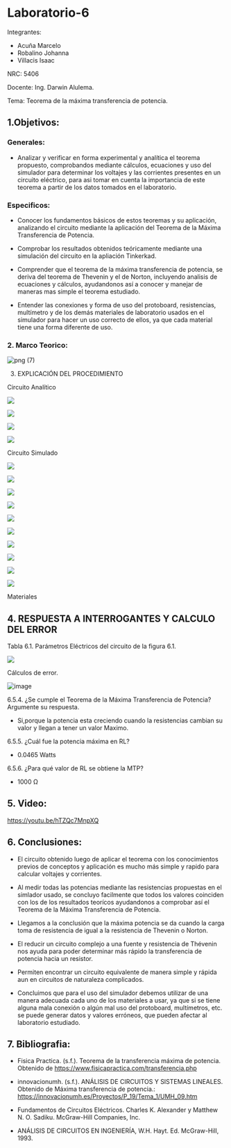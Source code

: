# Laboratorio-6

Integrantes:

* Acuña Marcelo
* Robalino Johanna
* Villacis Isaac 

NRC: 5406

Docente: Ing. Darwin Alulema.

Tema: Teorema de la máxima transferencia de potencia.

## 1.Objetivos: 

### Generales:

* Analizar y verificar en forma experimental y analítica el teorema propuesto, comprobandos mediante cálculos, ecuaciones y uso del simulador para determinar los voltajes y las corrientes presentes en un circuito eléctrico, para asi tomar en cuenta la importancia de este teorema a partir de los datos tomados en el laboratorio.

### Especificos: 

* Conocer los fundamentos básicos de estos teoremas y su aplicación, analizando el circuito mediante la aplicación del Teorema de la Máxima Transferencia de Potencia.

* Comprobar los resultados obtenidos teóricamente mediante una simulación del circuito en la apliación Tinkerkad.

* Comprender que el teorema de la máxima transferencia de potencia, se deriva del teorema de Thevenin y el de Norton, incluyendo analisis de ecuaciones y cálculos, ayudandonos así a conocer y manejar de maneras mas simple el teorema estudiado. 

* Entender las conexiones y forma de uso del protoboard, resistencias, multímetro y de los demás materiales de laboratorio usados en el simulador para hacer un uso correcto de ellos, ya que cada material tiene una forma diferente de uso.

### 2. Marco Teorico: 

![png (7)](https://user-images.githubusercontent.com/84789076/127862377-097c8224-34b3-47c3-aa52-0c1a23a8dc02.png)

3. EXPLICACIÓN DEL PROCEDIMIENTO

Circuito Analítico

![](Img/1..png)

![](Img/2..png)

![](Img/3..png)

![](Img/4..png)

Circuito Simulado

![](Img/1.jpeg)

![](Img/2.jpeg)

![](Img/3.jpeg)

![](Img/4.jpeg)

![](Img/5.jpeg)

![](Img/6.jpeg)

![](Img/7.jpeg)

![](Img/8.jpeg)

![](Img/9.jpeg)

![](Img/10.jpeg)

Materiales


## 4. RESPUESTA A INTERROGANTES Y CALCULO DEL ERROR

Tabla 6.1. Parámetros Eléctricos del circuito de la figura 6.1.

![](Img/Tabla.jpeg)

Cálculos de error.

![image](https://user-images.githubusercontent.com/84789076/128022071-8c44375c-24a3-427e-b344-323057b2d1d7.png)

6.5.4. ¿Se cumple el Teorema de la Máxima Transferencia de Potencia? Argumente su
respuesta.

* Si,porque la potencia esta creciendo cuando la resistencias cambian su valor y llegan a tener un valor Maximo.

6.5.5. ¿Cuál fue la potencia máxima en RL? 

* 0.0465 Watts

6.5.6. ¿Para qué valor de RL se obtiene la MTP? 

* 1000 Ω

## 5. Video: 

https://youtu.be/hTZQc7MnpXQ

## 6. Conclusiones: 

* El circuito obtenido luego de aplicar el teorema con los conocimientos previos de conceptos y aplicación es mucho más simple y rapido para calcular voltajes y corrientes.

* Al medir todas las potencias mediante las resistencias propuestas en el simlador usado, se concluyo facilmente que todos los valores coinciden con los de los resultados teorícos ayudandonos a comprobar así el Teorema de la Máxima Transferencia de Potencia.

* Llegamos a la conclusión que la máxima potencia se da cuando la carga toma de resistencia de igual a la resistencia de Thevenin o Norton.

* El reducir un circuito complejo a una fuente y resistencia de Thévenin nos ayuda para poder determinar más rápido la transferencia de potencia hacia un resistor.

* Permiten encontrar un circuito equivalente de manera simple y rápida aun en circuitos de naturaleza complicados.

* Concluimos que para el uso del simulador debemos utilizar de una manera adecuada cada uno de los materiales a usar, ya que si se tiene alguna mala conexión o algún mal uso del protoboard, multímetros, etc. se puede generar datos y valores erróneos, que pueden afectar al laboratorio estudiado. 

## 7. Bibliografia: 

* Fisica Practica. (s.f.). Teorema de la transferencia máxima de potencia. Obtenido de https://www.fisicapractica.com/transferencia.php

* innovacionumh. (s.f.). ANÁLISIS DE CIRCUITOS Y SISTEMAS LINEALES. Obtenido de Máxima transferencia de potencia.: https://innovacionumh.es/Proyectos/P_19/Tema_1/UMH_09.htm

* Fundamentos de Circuitos Eléctricos. Charles K. Alexander y Matthew N. O. Sadiku. McGraw-Hill Companies, Inc.

* ANÁLISIS DE CIRCUITOS EN INGENIERÍA, W.H. Hayt. Ed. McGraw-Hill, 1993.


